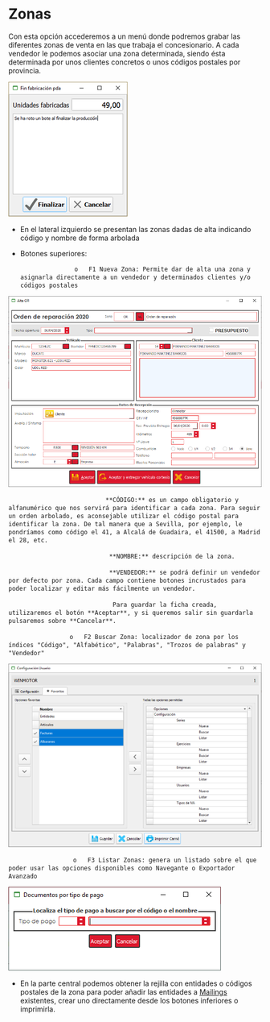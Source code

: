 # Zonas

Con esta opción accederemos a un menú donde podremos grabar las diferentes zonas de venta en las que trabaja el concesionario. A cada vendedor le podemos asociar una zona determinada, siendo ésta determinada por unos clientes concretos o unos códigos postales por provincia.

![](../../.gitbook/assets/image%20%28488%29.png)

* En el lateral izquierdo se presentan las zonas dadas de alta indicando código y nombre de forma arbolada
* Botones superiores:

                     o   F1 Nueva Zona: Permite dar de alta una zona y asignarla directamente a un vendedor y determinados clientes y/o códigos postales

![](../../.gitbook/assets/image%20%28355%29.png)

                               **CÓDIGO:** es un campo obligatorio y alfanumérico que nos servirá para identificar a cada zona. Para seguir un orden arbolado, es aconsejable utilizar el código postal para identificar la zona. De tal manera que a Sevilla, por ejemplo, le pondríamos como código el 41, a Alcalá de Guadaira, el 41500, a Madrid el 28, etc.

                                **NOMBRE:** descripción de la zona.

                                **VENDEDOR:** se podrá definir un vendedor por defecto por zona. Cada campo contiene botones incrustados para poder localizar y editar más fácilmente un vendedor.

                                 Para guardar la ficha creada, utilizaremos el botón **Aceptar**, y si queremos salir sin guardarla pulsaremos sobre **Cancelar**.

                     o   F2 Buscar Zona: localizador de zona por los índices "Código", "Alfabético", "Palabras", "Trozos de palabras" y "Vendedor"

![](../../.gitbook/assets/image%20%28303%29.png)

                      o   F3 Listar Zonas: genera un listado sobre el que poder usar las opciones disponibles como Navegante o Exportador Avanzado

![](../../.gitbook/assets/image%20%28397%29.png)

* En la parte central podemos obtener la rejilla con entidades o códigos postales de la zona para poder añadir las entidades a [Mailings](../../tutoriales/mailing-como-funciona-y-trucos-para-sacarle-partido.md) existentes, crear uno directamente desde los botones inferiores o imprimirla.

